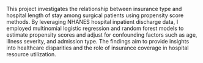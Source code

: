 This project investigates the relationship between insurance type and hospital length of stay among surgical patients using propensity score methods. By leveraging NHANES hospital inpatient discharge data, I employed multinomial logistic regression and random forest models to estimate propensity scores and adjust for confounding factors such as age, illness severity, and admission type. The findings aim to provide insights into healthcare disparities and the role of insurance coverage in hospital resource utilization.







